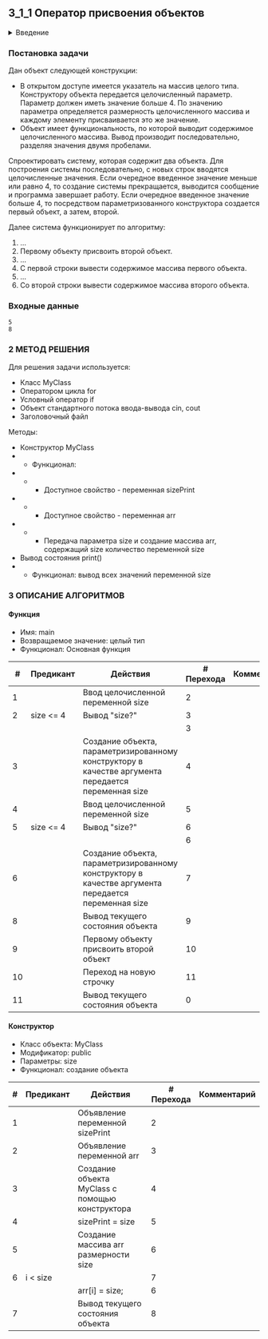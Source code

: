 ## 3_1_1 Оператор присвоения объектов

<details>
<summary>Введение</summary>
  
Объекты одного класса можно присваивать друг другу. Операция выполняется посредством оператора присвоения. Синтаксис выражения:
 
```c++
«имя объекта 1» = «имя объекта 2»;
```
 
Объекту «имя объекта 1» побитно (поразрядно) присваивается содержимое всех свойств (элементов данных) объекта «имя объекта 2»
  
```c++
#include <iostream>
using namespace std;
 
// ----- Заголовочная часть.
class cl_1 {
private:
    int i;
public:
    void set_i  ( int k );
    void show_i ( );
};
// ----- Часть реализации.
void  cl_1 :: set_i ( int k )
{
    i = k;
}
void  cl_1 :: show_i ( )
{
    cout << “i = “ << i << “\n”;
}
 
// ----- Основная программа
int main ( )
{
    cl_1  ob_1, ob_2;    // объявление объектов
    ob_1.set_i ( 11 );   // инициализация свойства i в ob_1.
    ob_2.set_i ( 15 );   // инициализация свойства i в ob_2.
    ob_1.show_i ( );     // вывод значения свойства объекта ob_1.
    ob_1 = ob_2;         // присвоение объекту ob_1 объекта ob_2.
    ob_1.show_i ( );     // вывод значения свойства объекта ob_1.
    return  0;
}
```

Программа выведет на консоль следующее:
  
```c++
i = 11
i = 15
```
</details>

### Постановка задачи
Дан объект следующей конструкции:
- В открытом доступе имеется указатель на массив целого типа. Конструктору объекта передается целочисленный параметр. Параметр должен иметь значение больше 4. По значению параметра определяется размерность целочисленного массива и каждому элементу присваивается это же значение.   
- Объект имеет функциональность, по которой выводит содержимое целочисленного массива. Вывод производит последовательно, разделяя значения двумя пробелами.  

Спроектировать систему, которая содержит два объекта. Для построения системы последовательно, с новых строк вводятся целочисленные значения. Если очередное введенное значение меньше или равно 4, то создание системы прекращается, выводится сообщение и программа завершает работу. Если очередное введенное значение больше 4, то посредством параметризованного конструктора создается первый объект, а затем, второй.
  
Далее система функционирует по алгоритму:

1. ...
2. Первому объекту присвоить второй объект.
3. ...  
4. С первой строки вывести содержимое массива первого объекта.
5. ...
6. Со второй строки вывести содержимое массива второго объекта.

### Входные данные
```
5
8
```

### 2 МЕТОД РЕШЕНИЯ
Для решения задачи используется:
- Класс MyClass
- Оператором цикла for
- Условный оператор if
- Объект стандартного потока ввода-вывода cin, cout
- Заголовочный файл

Методы:
- Конструктор MyClass
- - Функционал:
- - - Доступное свойство - переменная sizePrint
- - - Доступное свойство - переменная arr
- - - Передача параметра size и создание массива arr, содержащий size количество переменной size
- Вывод состояния print()
- - Функционал: вывод всех значений переменной size

### 3 ОПИСАНИЕ АЛГОРИТМОВ
#### Функция
- Имя: main
- Возвращаемое значение: целый тип
- Функционал: Основная функция

| # | Предикант | Действия | # Перехода | Комментарий
| --- | ----- | ------ | ---- | -- |
| 1 | | Ввод целочисленной переменной size | 2
| 2 | size <= 4 | Вывод "size?" | 3
| | | | 3
| 3 | | Создание объекта, параметризированному конструктору в качестве аргумента передается переменная size | 4
| 4 | | Ввод целочисленной переменной size | 5
| 5 | size <= 4 | Вывод "size?" | 6
| | | | 6
| 6 | | Создание объекта, параметризированному конструктору в качестве аргумента передается переменная size | 7
| 8 | | Вывод текущего состояния объекта | 9
| 9 | | Первому объекту присвоить второй объект | 10
| 10 | | Переход на новую строчку | 11
| 11 | | Вывод текущего состояния объекта | 0

#### Конструктор
- Класс объекта: MyClass
- Модификатор: public
- Параметры: size
- Функционал: создание объекта

| # | Предикант | Действия | # Перехода | Комментарий
| --- | ----- | ------ | ---- | -- |
| 1 | | Объявление переменной sizePrint | 2
| 2 | | Объявление переменной arr | 3
| 3 | | Создание объекта MyClass с помощью конструктора | 4
| 4 | | sizePrint = size | 5
| 5 | | Создание массива arr размерности size | 6
| 6 | i < size | | 7
| | | arr[i] = size; | 6              
| 7 | | Вывод текущего состояния объекта | 8

